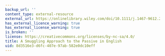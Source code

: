 ```yaml
---
backup_url: ''
content_type: external-resource
external_url: https://onlinelibrary.wiley.com/doi/10.1111/j.1467-9612.2005.00076.x
has_external_licence_warning: true
has_external_license_warning: true
is_broken: ''
license: https://creativecommons.org/licenses/by-nc-sa/4.0/
title: A Smuggling Approach to the Passive in English
uid: 8d3516e3-d6fc-407e-97ab-582e0dc10eff
---
```

